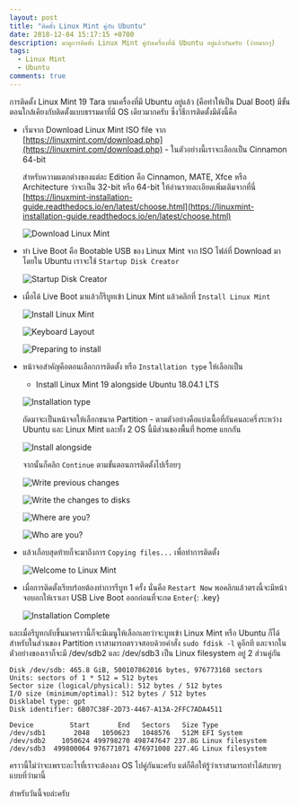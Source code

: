 ```yaml
---
layout: post
title: "ติดตั้ง Linux Mint คู่กับ Ubuntu"
date: 2018-12-04 15:17:15 +0700
description: มาดูการติดตั้ง Linux Mint คู่กับเครื่องที่มี Ubuntu อยู่แล้วกันครับ (ง่ายมากๆ)
tags:
  - Linux Mint
  - Ubuntu
comments: true
---
```

การติดตั้ง Linux Mint 19 Tara บนเครื่องที่มี Ubuntu อยู่แล้ว (คือทำให้เป็น Dual Boot) มีขั้นตอนใกล้เคียงกับติดตั้งแบบธรรมดาที่มี OS เดียวมากครับ ซึ่งวิธีการติดตั้งมีดังนี้คือ

- เริ่มจาก Download Linux Mint ISO file จาก [https://linuxmint.com/download.php](https://linuxmint.com/download.php) - ในตัวอย่างนี้เราจะเลือกเป็น Cinnamon 64-bit

   สำหรับความแตกต่างของแต่ละ Edition คือ Cinnamon, MATE, Xfce หรือ Architecture ว่าจะเป็น 32-bit หรือ 64-bit ให้อ่านรายละเอียดเพิ่มเติมจากที่นี่ [https://linuxmint-installation-guide.readthedocs.io/en/latest/choose.html](https://linuxmint-installation-guide.readthedocs.io/en/latest/choose.html)

   ![Download Linux Mint](https://res.cloudinary.com/sdees-reallife/image/upload/c_scale,w_600/v1543912927/Screenshot_from_2018-12-04_15-41-34.png)

- ทำ Live Boot คือ Bootable USB ของ Linux Mint จาก ISO ไฟล์ที่ Download มา โดยใน Ubuntu เราจะใช้ `Startup Disk Creator`

   ![Startup Disk Creator](https://res.cloudinary.com/sdees-reallife/image/upload/c_scale,w_600/v1544085569/Screenshot_from_2018-12-06_15-38-55.png)

- เมื่อได้ Live Boot มาแล้วก็รีบูทเข้า Linux Mint แล้วคลิกที่ `Install Linux Mint`

   ![Install Linux Mint](https://res.cloudinary.com/sdees-reallife/image/upload/c_scale,w_600/v1543895762/Screenshot_from_2018-12-04_10-53-35.png)

   ![Keyboard Layout](https://res.cloudinary.com/sdees-reallife/image/upload/c_scale,w_600/v1543895811/Screenshot_from_2018-12-04_10-56-35.png)

   ![Preparing to install](https://res.cloudinary.com/sdees-reallife/image/upload/c_scale,w_400/v1543895902/Screenshot_from_2018-12-04_10-58-01.png)

- หน้าจอสำคัญคือตอนเลือกการติดตั้ง หรือ `Installation type` ให้เลือกเป็น
   * Install Linux Mint 19 alongside Ubuntu 18.04.1 LTS

   ![Installation type](https://res.cloudinary.com/sdees-reallife/image/upload/c_scale,w_400/v1543895988/Screenshot_from_2018-12-04_10-59-30.png)

   ถัดมาจะเป็นหน้าจอให้เลือกขนาด Partition - ตามตัวอย่างคือแบ่งเนื้อที่กันคนละครึ่งระหว่าง Ubuntu และ Linux Mint และทั้ง 2 OS นี้มีส่วนของพื้นที่ home แยกกัน

   ![Install alongside](https://res.cloudinary.com/sdees-reallife/image/upload/c_scale,w_400/v1543896036/Screenshot_from_2018-12-04_11-00-10.png)

   จากนั้นก็คลิก `Continue` ตามขั้นตอนการติดตั้งไปเรื่อยๆ

   ![Write previous changes](https://res.cloudinary.com/sdees-reallife/image/upload/c_scale,w_400/v1543896094/Screenshot_from_2018-12-04_11-01-17.png)

   ![Write the changes to disks](https://res.cloudinary.com/sdees-reallife/image/upload/c_scale,w_400/v1543896450/Screenshot_from_2018-12-04_11-07-17.png)

   ![Where are you?](https://res.cloudinary.com/sdees-reallife/image/upload/c_scale,w_400/v1543896518/Screenshot_from_2018-12-04_11-08-28.png)

   ![Who are you?](https://res.cloudinary.com/sdees-reallife/image/upload/c_scale,w_400/v1543896588/Screenshot_from_2018-12-04_11-09-05.png)

- แล้วเกือบสุดท้ายก็จะมาถึงการ `Copying files...` เพื่อทำการติดตั้ง

   ![Welcome to Linux Mint](https://res.cloudinary.com/sdees-reallife/image/upload/c_scale,w_400/v1543896642/Screenshot_from_2018-12-04_11-10-32.png)

- เมื่อการติดตั้งเรียบร้อยต้องทำการรีบูท 1 ครั้ง นั่นคือ `Restart Now` พอคลิกแล้วตรงนี้จะมีหน้าจอบอกให้เราเอา USB Live Boot ออกก่อนที่จะกด `Enter`{: .key}

   ![Installation Complete](https://res.cloudinary.com/sdees-reallife/image/upload/c_scale,w_400/v1543897572/Screenshot_from_2018-12-04_11-25-31.png)

และเมื่อรีบูทกลับขึ้นมาคราวนี้ก็จะมีเมนูให้เลือกเลยว่าจะบูทเข้า Linux Mint หรือ Ubuntu ก็ได้ สำหรับในส่วนของ Partition เราสามารถตรวจสอบด้วยคำสั่ง `sudo fdisk -l` ดูอีกที และจากในตัวอย่างของเราก็จะมี /dev/sdb2 และ /dev/sdb3 เป็น Linux filesystem อยู่ 2 ส่วนคู่กัน

```
Disk /dev/sdb: 465.8 GiB, 500107862016 bytes, 976773168 sectors
Units: sectors of 1 * 512 = 512 bytes
Sector size (logical/physical): 512 bytes / 512 bytes
I/O size (minimum/optimal): 512 bytes / 512 bytes
Disklabel type: gpt
Disk identifier: 6B07C38F-2D73-4467-A13A-2FFC7ADA4511

Device         Start       End   Sectors   Size Type
/dev/sdb1       2048   1050623   1048576   512M EFI System
/dev/sdb2    1050624 499798270 498747647 237.8G Linux filesystem
/dev/sdb3  499800064 976771071 476971008 227.4G Linux filesystem
```

คราวนี้ไม่ว่าจะเพราะอะไรที่เราจะต้องลง OS ไปคู่กันนะครับ แต่ก็คือให้รู้ว่าเราสามารถทำได้สบายๆ แบบที่ว่ามานี้

สำหรับวันนี้จบล่ะครับ
